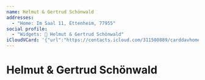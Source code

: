 ```yaml
---
name: Helmut & Gertrud Schönwald
addresses:
  - "Home: Im Saal 11, Ettenheim, 77955"
social profile:
  - "Widgets: 🔄 Helmut & Gertrud Schönwald"
iCloudVCard: '{"url":"https://contacts.icloud.com/311500889/carddavhome/card/NmY3MGNhMGUtYTM0MC00NzJiLTliMGItYmU4ZDgyODkxMDU3.vcf","etag":"\"kmfhdagz\"","data":"BEGIN:VCARD\r\nVERSION:3.0\r\nFN:\r\nN:Schönwald;Helmut & Gertrud;;;\r\nUID:6f70ca0e-a340-472b-9b0b-be8d82891057\r\nADR;TYPE=HOME:;;Im Saal 11;Ettenheim;;77955;;\r\nPRODID:ez-vcard 0.9.13-fc\r\nREV:2025-04-03T22:12:32Z\r\nORG:;\r\nX-SOCIALPROFILE;CHARSET=UTF-8;TYPE=widgets:🔄 Helmut & Gertrud Schönwald\r\nEND:VCARD"}'
---
```

# Helmut & Gertrud Schönwald